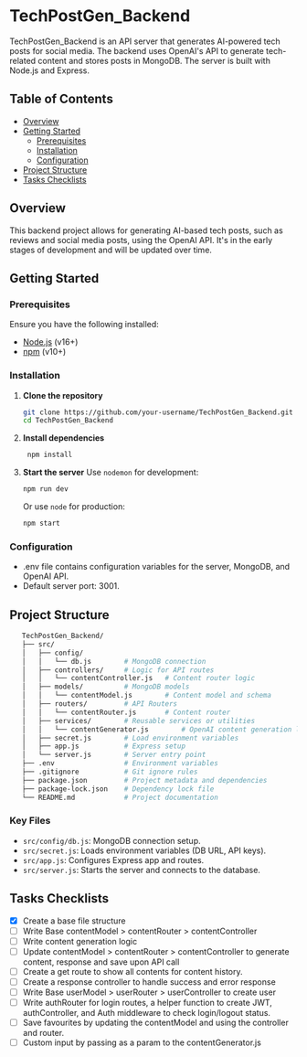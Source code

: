 # TechPostGen_Backend

TechPostGen_Backend is an API server that generates AI-powered tech posts for social media. The backend uses OpenAI's API to generate tech-related content and stores posts in MongoDB. The server is built with Node.js and Express.

## Table of Contents

- [Overview](#overview)
- [Getting Started](#getting-started)
  - [Prerequisites](#prerequisites)
  - [Installation](#installation)
  - [Configuration](#configuration)
- [Project Structure](#project-structure)
- [Tasks Checklists](#tasks-checklists)


## Overview

This backend project allows for generating AI-based tech posts, such as reviews and social media posts, using the OpenAI API. It's in the early stages of development and will be updated over time.

## Getting Started

### Prerequisites

Ensure you have the following installed:

- [Node.js](https://nodejs.org/) (v16+)
- [npm](https://docs.npmjs.com/cli/v10/commands/npm-install) (v10+)


### Installation

1. **Clone the repository**

   ```bash
   git clone https://github.com/your-username/TechPostGen_Backend.git
   cd TechPostGen_Backend

2. **Install dependencies**

   ```bash
    npm install

3. **Start the server**
    Use `nodemon` for development:
    ```bash
    npm run dev
    ```
    Or use `node` for production:
    ```bash
    npm start
    ```


### Configuration
   - .env file contains configuration variables for the server, MongoDB, and OpenAI API.
   - Default server port: 3001.

## Project Structure

 ```bash
    TechPostGen_Backend/
    ├── src/
    │   ├── config/
    │   │   └── db.js        # MongoDB connection
    │   ├── controllers/     # Logic for API routes
    │   │   └── contentController.js   # Content router logic
    │   ├── models/          # MongoDB models
    │   │   └── contentModel.js        # Content model and schema
    │   ├── routers/         # API Routers
    │   │   └── contentRouter.js       # Content router
    │   ├── services/        # Reusable services or utilities
    │   │   └── contentGenerator.js        # OpenAI content generation logic
    │   ├── secret.js        # Load environment variables
    │   ├── app.js           # Express setup
    │   └── server.js        # Server entry point
    ├── .env                 # Environment variables
    ├── .gitignore           # Git ignore rules
    ├── package.json         # Project metadata and dependencies
    ├── package-lock.json    # Dependency lock file
    └── README.md            # Project documentation

```

### Key Files

   - `src/config/db.js`: MongoDB connection setup.
   - `src/secret.js`: Loads environment variables (DB URL, API keys).
   - `src/app.js`: Configures Express app and routes.
   - `src/server.js`: Starts the server and connects to the database.


## Tasks Checklists

   - [x] Create a base file structure
   - [ ] Write Base contentModel > contentRouter > contentController  
   - [ ] Write content generation logic
   - [ ] Update contentModel > contentRouter > contentController to generate content, response and save upon API call
   - [ ] Create a get route to show all contents for content history.
   - [ ] Create a response controller to handle success and error response
   - [ ] Write Base userModel > userRouter > userController to create user
   - [ ] Write authRouter for login routes, a helper function to create JWT, authController, and Auth middleware to check login/logout status.
   - [ ] Save favourites by updating the contentModel and using the controller and router.
   - [ ] Custom input by passing as a param to the contentGenerator.js
